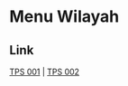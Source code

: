 # Menu Wilayah

## Link

[TPS 001](https://github.com/gigit-pemilu/pemilu-2024-91-papua/tree/main/pileg-dpr/hitung-suara/sub/91-papua/sub/03-jayapura/sub/15-yapsi/sub/3009-desa-adat-bundru/sub/001-tps)
 | 
[TPS 002](https://github.com/gigit-pemilu/pemilu-2024-91-papua/tree/main/pileg-dpr/hitung-suara/sub/91-papua/sub/03-jayapura/sub/15-yapsi/sub/3009-desa-adat-bundru/sub/002-tps)

